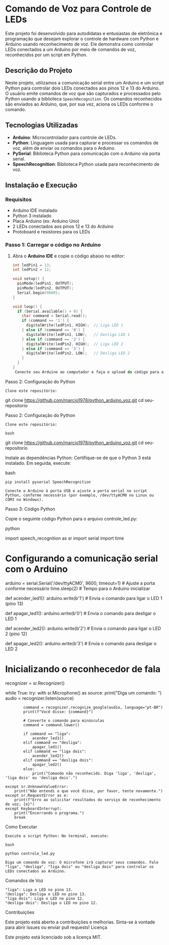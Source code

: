 # Comando de Voz para Controle de LEDs

Este projeto foi desenvolvido para autodidatas e entusiastas de eletrônica e programação que desejam explorar o controle de hardware com Python e Arduino usando reconhecimento de voz. Ele demonstra como controlar LEDs conectados a um Arduino por meio de comandos de voz, reconhecidos por um script em Python.

## Descrição do Projeto

Neste projeto, utilizamos a comunicação serial entre um Arduino e um script Python para controlar dois LEDs conectados aos pinos 12 e 13 do Arduino. O usuário emite comandos de voz que são capturados e processados pelo Python usando a biblioteca `SpeechRecognition`. Os comandos reconhecidos são enviados ao Arduino, que, por sua vez, aciona os LEDs conforme o comando.

## Tecnologias Utilizadas

- **Arduino**: Microcontrolador para controle de LEDs.
- **Python**: Linguagem usada para capturar e processar os comandos de voz, além de enviar os comandos para o Arduino.
- **PySerial**: Biblioteca Python para comunicação com o Arduino via porta serial.
- **SpeechRecognition**: Biblioteca Python usada para reconhecimento de voz.

## Instalação e Execução

### Requisitos

- Arduino IDE instalado
- Python 3 instalado
- Placa Arduino (ex: Arduino Uno)
- 2 LEDs conectados aos pinos 12 e 13 do Arduino
- Protoboard e resistores para os LEDs

### Passo 1: Carregar o código no Arduino

1. Abra o **Arduino IDE** e copie o código abaixo no editor:
   ```cpp
   int ledPin1 = 13;
   int ledPin2 = 12;

   void setup() {
     pinMode(ledPin1, OUTPUT);
     pinMode(ledPin2, OUTPUT);
     Serial.begin(9600);
   }

   void loop() {
     if (Serial.available() > 0) {
       char command = Serial.read();
       if (command == '1') {
         digitalWrite(ledPin1, HIGH);  // Liga LED 1
       } else if (command == '0') {
         digitalWrite(ledPin1, LOW);   // Desliga LED 1
       } else if (command == '2') {
         digitalWrite(ledPin2, HIGH);  // Liga LED 2
       } else if (command == '3') {
         digitalWrite(ledPin2, LOW);   // Desliga LED 2
       }
     }
   }
    Conecte seu Arduino ao computador e faça o upload do código para a placa.

Passo 2: Configuração do Python

    Clone este repositório:
git clone https://github.com/marcio1978/python_arduino_voz.git
cd seu-repositorio

Passo 2: Configuração do Python

    Clone este repositório:

    bash

git clone https://github.com/marcio1978/python_arduino_voz.git
cd seu-repositorio

Instale as dependências Python: Certifique-se de que o Python 3 está instalado. Em seguida, execute:

bash

    pip install pyserial SpeechRecognition

    Conecte o Arduino à porta USB e ajuste a porta serial no script Python, conforme necessário (por exemplo, /dev/ttyACM0 no Linux ou COM3 no Windows).

Passo 3: Código Python

Copie o seguinte código Python para o arquivo controle_led.py:

python

import speech_recognition as sr
import serial
import time

# Configurando a comunicação serial com o Arduino
arduino = serial.Serial('/dev/ttyACM0', 9600, timeout=1)  # Ajuste a porta conforme necessário
time.sleep(2)  # Tempo para o Arduino inicializar

def acender_led1():
    arduino.write(b'1')  # Envia o comando para ligar o LED 1 (pino 13)

def apagar_led1():
    arduino.write(b'0')  # Envia o comando para desligar o LED 1

def acender_led2():
    arduino.write(b'2')  # Envia o comando para ligar o LED 2 (pino 12)

def apagar_led2():
    arduino.write(b'3')  # Envia o comando para desligar o LED 2

# Inicializando o reconhecedor de fala
recognizer = sr.Recognizer()

while True:
    try:
        with sr.Microphone() as source:
            print("Diga um comando: ")
            audio = recognizer.listen(source)

            command = recognizer.recognize_google(audio, language="pt-BR")
            print(f"Você disse: {command}")

            # Converte o comando para minúsculas
            command = command.lower()

            if command == "liga":
                acender_led1()
            elif command == "desliga":
                apagar_led1()
            elif command == "liga dois":
                acender_led2()
            elif command == "desliga dois":
                apagar_led2()
            else:
                print("Comando não reconhecido. Diga 'liga', 'desliga', 'liga dois' ou 'desliga dois'.")

    except sr.UnknownValueError:
        print("Não entendi o que você disse, por favor, tente novamente.")
    except sr.RequestError as e:
        print(f"Erro ao solicitar resultados do serviço de reconhecimento de voz; {e}")
    except KeyboardInterrupt:
        print("Encerrando o programa.")
        break

Como Executar

    Execute o script Python: No terminal, execute:

    bash

    python controle_led.py

    Diga um comando de voz: O microfone irá capturar seus comandos. Fale "liga", "desliga", "liga dois" ou "desliga dois" para controlar os LEDs conectados ao Arduino.

Comandos de Voz

    "liga": Liga o LED no pino 13.
    "desliga": Desliga o LED no pino 13.
    "liga dois": Liga o LED no pino 12.
    "desliga dois": Desliga o LED no pino 12.

Contribuições

Este projeto está aberto a contribuições e melhorias. Sinta-se à vontade para abrir issues ou enviar pull requests!
Licença

Este projeto está licenciado sob a licença MIT.
